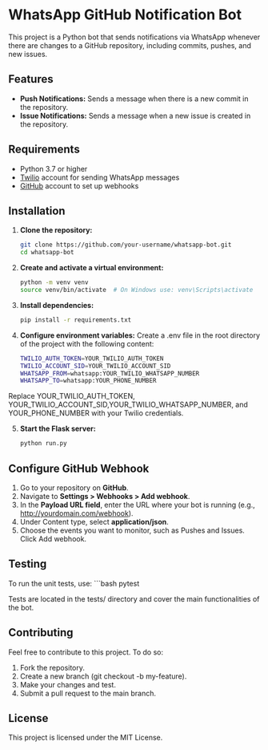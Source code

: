 # WhatsApp GitHub Notification Bot

This project is a Python bot that sends notifications via WhatsApp whenever there are changes to a GitHub repository, including commits, pushes, and new issues.

## Features

- **Push Notifications:** Sends a message when there is a new commit in the repository.
- **Issue Notifications:** Sends a message when a new issue is created in the repository.

## Requirements

- Python 3.7 or higher
- [Twilio](https://www.twilio.com/) account for sending WhatsApp messages
- [GitHub](https://github.com/) account to set up webhooks

## Installation

1. **Clone the repository:**
    ```bash
    git clone https://github.com/your-username/whatsapp-bot.git
    cd whatsapp-bot

2. **Create and activate a virtual environment:**
    ```bash
    python -m venv venv
    source venv/bin/activate  # On Windows use: venv\Scripts\activate

3. **Install dependencies:**
    ```bash
    pip install -r requirements.txt

4. **Configure environment variables:**
Create a .env file in the root directory of the project with the following content:
    ```bash
    TWILIO_AUTH_TOKEN=YOUR_TWILIO_AUTH_TOKEN
    TWILIO_ACCOUNT_SID=YOUR_TWILIO_ACCOUNT_SID
    WHATSAPP_FROM=whatsapp:YOUR_TWILIO_WHATSAPP_NUMBER
    WHATSAPP_TO=whatsapp:YOUR_PHONE_NUMBER

Replace YOUR_TWILIO_AUTH_TOKEN, YOUR_TWILIO_ACCOUNT_SID,YOUR_TWILIO_WHATSAPP_NUMBER, and YOUR_PHONE_NUMBER with your Twilio credentials.

5. **Start the Flask server:**
    ```bash
    python run.py

## Configure GitHub Webhook

1. Go to your repository on **GitHub**.
2. Navigate to **Settings > Webhooks > Add webhook**.
3. In the **Payload URL field**, enter the URL where your bot is running (e.g., http://yourdomain.com/webhook).
4. Under Content type, select **application/json**.
5. Choose the events you want to monitor, such as Pushes and Issues.
Click Add webhook.

## Testing
To run the unit tests, use:
    ```bash
    pytest
   
Tests are located in the tests/ directory and cover the main functionalities of the bot.

## Contributing

Feel free to contribute to this project. To do so:

  1. Fork the repository.
  2. Create a new branch (git checkout -b my-feature).
  3. Make your changes and test.
  4. Submit a pull request to the main branch.

## License
This project is licensed under the MIT License.


